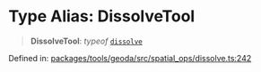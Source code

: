 # Type Alias: DissolveTool

> **DissolveTool**: *typeof* [`dissolve`](../variables/dissolve.md)

Defined in: [packages/tools/geoda/src/spatial\_ops/dissolve.ts:242](https://github.com/geodaopenjs/openassistant/blob/0a6a7e7306d75a25dc968b3117f04cb7bd613bec/packages/tools/geoda/src/spatial_ops/dissolve.ts#L242)
